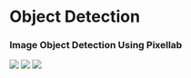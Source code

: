 # **Object Detection** 
<h3> Image Object Detection Using Pixellab </h3>
<image src="output1.jpg">
<image src="output3.jpg">
<image src="output4.jpg">
   
